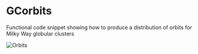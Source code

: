 # GCorbits

Functional code snippet showing how to produce a distribution of orbits for Milky Way globular clusters

![Orbits](GC_orbits.png.jpg?raw=true "Globular cluster orbits")

